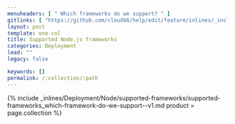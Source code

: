 ```yaml
---
menuheaders: [ " Which frameworks do we support? " ]
gitlinks: [ "https://github.com/cloud66/help/edit/feature/inlines/_includes/_inlines/Deployment/Node/supported-frameworks/supported-frameworks_which-framework-do-we-support--v1.md" ]
layout: post
template: one-col
title: Supported Node.js frameworks
categories: Deployment
lead: ""
legacy: false

keywords: []
permalink: /:collection/:path
---
```




<a name="1"></a>{% include _inlines/Deployment/Node/supported-frameworks/supported-frameworks_which-framework-do-we-support--v1.md  product = page.collection %}